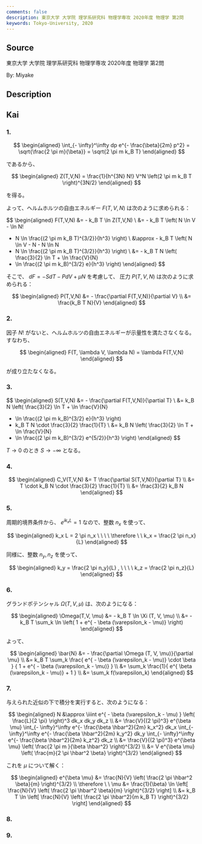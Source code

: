 ```yaml
---
comments: false
description: 東京大学 大学院 理学系研究科 物理学専攻 2020年度 物理学 第2問
keywords: Tokyo-University, 2020
---
```


## **Source**
東京大学 大学院 理学系研究科 物理学専攻 2020年度 物理学 第2問

By: Miyake

## **Description**

## **Kai**
### 1.

$$
\begin{aligned}
\int_{- \infty}^\infty dp e^{- \frac{\beta}{2m} p^2}
= \sqrt{\frac{2 \pi m}{\beta}}
= \sqrt{2 \pi m k_B T}
\end{aligned}
$$

であるから、

$$
\begin{aligned}
Z(T,V,N) = \frac{1}{h^{3N} N!} V^N \left(2 \pi m k_B T \right)^{3N/2}
\end{aligned}
$$

を得る。

よって、ヘルムホルツの自由エネルギー $F(T,V,N)$ は次のように求められる：

$$
\begin{aligned}
F(T,V,N)
&= - k_B T \ln Z(T,V,N)
\\
&= - k_B T \left( N \ln V - \ln N!
+ N \ln \frac{(2 \pi m k_B T)^{3/2}}{h^3} \right)
\\
&\approx - k_B T \left( N \ln V - N - N \ln N
+ N \ln \frac{(2 \pi m k_B T)^{3/2}}{h^3} \right)
\\
&= - k_B T N \left( \frac{3}{2} \ln T +  \ln \frac{V}{N}
+ \ln \frac{(2 \pi m k_B)^{3/2} e}{h^3} \right)
\end{aligned}
$$

そこで、 $dF = -S dT - P dV + \mu N$ を考慮して、
圧力 $P(T,V,N)$ は次のように求められる：

$$
\begin{aligned}
P(T,V,N)
&= - \frac{\partial F(T,V,N)}{\partial V}
\\
&= \frac{k_B T N}{V}
\end{aligned}
$$

### 2.
因子 $N!$ がないと、ヘルムホルツの自由エネルギーが示量性を満たさなくなる。
すなわち、

$$
\begin{aligned}
F(T, \lambda V, \lambda N) = \lambda F(T,V,N)
\end{aligned}
$$

が成り立たなくなる。

### 3.

$$
\begin{aligned}
S(T,V,N)
&= - \frac{\partial F(T,V,N)}{\partial T}
\\
&= k_B N \left( \frac{3}{2} \ln T +  \ln \frac{V}{N}
+ \ln \frac{(2 \pi m k_B)^{3/2} e}{h^3} \right)
+ k_B T N \cdot \frac{3}{2} \frac{1}{T}
\\
&= k_B N \left( \frac{3}{2} \ln T +  \ln \frac{V}{N}
+ \ln \frac{(2 \pi m k_B)^{3/2} e^{5/2}}{h^3} \right)
\end{aligned}
$$

$T \to 0$ のとき $S \to - \infty$ となる。

### 4.

$$
\begin{aligned}
C_V(T,V,N)
&= T \frac{\partial S(T,V,N)}{\partial T}
\\
&= T \cdot k_B N \cdot \frac{3}{2} \frac{1}{T}
\\
&= \frac{3}{2} k_B N
\end{aligned}
$$

### 5.

周期的境界条件から、 $e^{i k_x L} = 1$ なので、整数 $n_x$ を使って、

$$
\begin{aligned}
k_x L = 2 \pi n_x
\ \ \ \ 
\therefore \ \ 
k_x = \frac{2 \pi n_x}{L}
\end{aligned}
$$

同様に、整数 $n_y, n_z$ を使って、

$$
\begin{aligned}
k_y = \frac{2 \pi n_y}{L}
, \ \ \ \ 
k_z = \frac{2 \pi n_z}{L}
\end{aligned}
$$

### 6.
グランドポテンシャル $\Omega (T, V, \mu)$ は、次のようになる：

$$
\begin{aligned}
\Omega(T,V, \mu)
&= - k_B T \ln \Xi (T, V, \mu)
\\
&= - k_B T \sum_k \ln
\left( 1 + e^{ - \beta (\varepsilon_k - \mu)} \right)
\end{aligned}
$$

よって、

$$
\begin{aligned}
\bar{N}
&= - \frac{\partial \Omega (T, V, \mu)}{\partial \mu}
\\
&= k_B T \sum_k 
\frac{ e^{ - \beta (\varepsilon_k - \mu)} \cdot \beta }
{ 1 + e^{ - \beta (\varepsilon_k - \mu)} }
\\
&= \sum_k
\frac{1}{ e^{ \beta (\varepsilon_k - \mu)} + 1 }
\\
&= \sum_k f(\varepsilon_k)
\end{aligned}
$$

### 7.
与えられた近似の下で積分を実行すると、次のようになる：

$$
\begin{aligned}
N
&\approx \iiint e^{ - \beta (\varepsilon_k - \mu) }
\left( \frac{L}{2 \pi} \right)^3 dk_x dk_y dk_z
\\
&= \frac{V}{(2 \pi)^3} e^{\beta \mu}
\int_{- \infty}^\infty e^{- \frac{\beta \hbar^2}{2m} k_x^2} dk_x
\int_{- \infty}^\infty e^{- \frac{\beta \hbar^2}{2m} k_y^2} dk_y
\int_{- \infty}^\infty e^{- \frac{\beta \hbar^2}{2m} k_z^2} dk_z
\\
&= \frac{V}{(2 \pi)^3} e^{\beta \mu}
\left( \frac{2 \pi m }{\beta \hbar^2} \right)^{3/2}
\\
&= V e^{\beta \mu}
\left( \frac{m}{2 \pi \hbar^2 \beta} \right)^{3/2}
\end{aligned}
$$

これを $\mu$ について解く：

$$
\begin{aligned}
e^{\beta \mu}
&= \frac{N}{V}
\left( \frac{2 \pi \hbar^2 \beta}{m} \right)^{3/2}
\\
\therefore \ \ 
\mu
&= \frac{1}{\beta} \ln \left[ \frac{N}{V}
\left( \frac{2 \pi \hbar^2 \beta}{m} \right)^{3/2} \right]
\\
&= k_B T \ln \left[ \frac{N}{V}
\left( \frac{2 \pi \hbar^2}{m k_B T} \right)^{3/2} \right]
\end{aligned}
$$

### 8.

### 9.